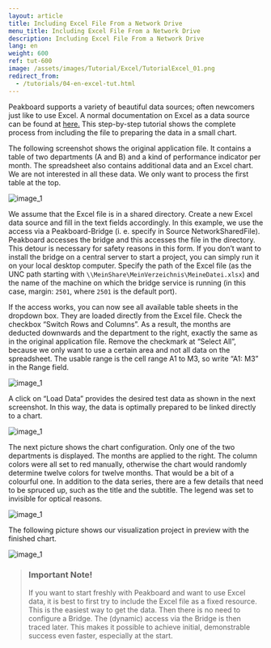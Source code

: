 ```yaml
---
layout: article
title: Including Excel File From a Network Drive
menu_title: Including Excel File From a Network Drive
description: Including Excel File From a Network Drive
lang: en
weight: 600
ref: tut-600
image: /assets/images/Tutorial/Excel/TutorialExcel_01.png
redirect_from:
  - /tutorials/04-en-excel-tut.html
---
```

Peakboard supports a variety of beautiful data sources; often newcomers just like to use Excel. A normal documentation on Excel as a data source can be found at [here.](/data_sources/13-en-excel.html) This step-by-step tutorial shows the complete process from including the file to preparing the data in a small chart.

The following screenshot shows the original application file. It contains a table of two departments (A and B) and a kind of performance indicator per month. The spreadsheet also contains additional data and an Excel chart. We are not interested in all these data. We only want to process the first table at the top.

![image_1](/assets/images/Tutorial/Excel/TutorialExcel_01.png)

We assume that the Excel file is in a shared directory. Create a new Excel data source and fill in the text fields accordingly. In this example, we use the access via a Peakboard-Bridge (i. e. specify in Source NetworkSharedFile). Peakboard accesses the bridge and this accesses the file in the directory. This detour is necessary for safety reasons in this form. If you don’t want to install the bridge on a central server to start a project, you can simply run it on your local desktop computer. Specify the path of the Excel file (as the UNC path starting with `\\MeinShare\MeinVerzeichnis\MeineDatei.xlsx`) and the name of the machine on which the bridge service is running (in this case, margin: `2501`, where `2501` is the default port).

If the access works, you can now see all available table sheets in the dropdown box. They are loaded directly from the Excel file. Check the checkbox “Switch Rows and Columns”. As a result, the months are deducted downwards and the department to the right, exactly the same as in the original application file. Remove the checkmark at “Select All”, because we only want to use a certain area and not all data on the spreadsheet. The usable range is the cell range A1 to M3, so write “A1: M3” in the Range field.

![image_1](/assets/images/Tutorial/Excel/TutorialExcel_02.png)

A click on “Load Data” provides the desired test data as shown in the next screenshot. In this way, the data is optimally prepared to be linked directly to a chart.

![image_1](/assets/images/Tutorial/Excel/TutorialExcel_03.png)

The next picture shows the chart configuration. Only one of the two departments is displayed. The months are applied to the right. The column colors were all set to red manually, otherwise the chart would randomly determine twelve colors for twelve months. That would be a bit of a colourful one. In addition to the data series, there are a few details that need to be spruced up, such as the title and the subtitle. The legend was set to invisible for optical reasons.

![image_1](/assets/images/Tutorial/Excel/TutorialExcel_04.png)

The following picture shows our visualization project in preview with the finished chart.

![image_1](/assets/images/Tutorial/Excel/TutorialExcel_05.png)

> ### Important Note!
>
>If you want to start freshly with Peakboard and want to use Excel data, it is best to first try to include the Excel file as a fixed resource. This is the easiest way to get the data. Then there is no need to  configure a Bridge. The (dynamic) access via the Bridge is then traced later. This makes it possible to achieve initial, demonstrable success even faster, especially at the start.
